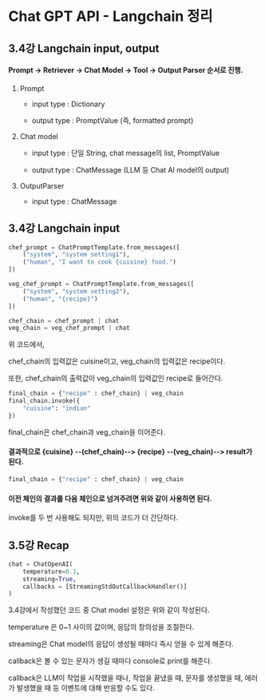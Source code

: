 # Chat GPT API - Langchain 정리

## 3.4강 Langchain input, output
#### Prompt -> Retriever -> Chat Model -> Tool -> Output Parser 순서로 진행.

1. Prompt
   
    + input type  : Dictionary
   
    + output type : PromptValue (즉, formatted prompt)

3. Chat model

    + input type  : 단일 String, chat message의 list, PromptValue
   
    + output type : ChatMessage (LLM 등 Chat AI model의 output)

5. OutputParser
   
    + input type  : ChatMessage


## 3.4강 Langchain input
``` python
chef_prompt = ChatPromptTemplate.from_messages([
    ("system", "system setting1"),
    ("human", "I want to cook {cuisine} food.")
])

veg_chef_prompt = ChatPromptTemplate.from_messages([
    ("system", "system setting2"),
    ("human", "{recipe}")
])

chef_chain = chef_prompt | chat
veg_chain = veg_chef_prompt | chat
```

위 코드에서,

chef_chain의 입력값은 cuisine이고, veg_chain의 입력값은 recipe이다.

또한, chef_chain의 출력값이 veg_chain의 입력값인 recipe로 들어간다.

``` python
final_chain = {"recipe" : chef_chain} | veg_chain
final_chain.invoke({
    "cuisine": "indian"
})
```
final_chain은 chef_chain과 veg_chain을 이어준다.

#### 결과적으로 {cuisine} --(chef_chain)--> {recipe} --(veg_chain)--> result가 된다.

``` python
final_chain = {"recipe" : chef_chain} | veg_chain
```

#### 이전 체인의 결과를 다음 체인으로 넘겨주려면 위와 같이 사용하면 된다.

invoke를 두 번 사용해도 되지만, 위의 코드가 더 간단하다.


## 3.5강 Recap
``` python
chat = ChatOpenAI(
    temperature=0.1,
    streaming=True,
    callbacks = [StreamingStdOutCallbackHandler()]
)
```

3.4강에서 작성했던 코드 중 Chat model 설정은 위와 같이 작성된다.

temperature 은 0~1 사이의 값이며, 응답의 창의성을 조절한다.

streaming은 Chat model의 응답이 생성될 때마다 즉시 얻을 수 있게 해준다.

callback은 볼 수 있는 문자가 생길 때마다 console로 print를 해준다.

callback은 LLM이 작업을 시작했을 때나, 작업을 끝냈을 때, 문자를 생성했을 때, 에러가 발생했을 때 등 이벤트에 대해 반응할 수도 있다.
